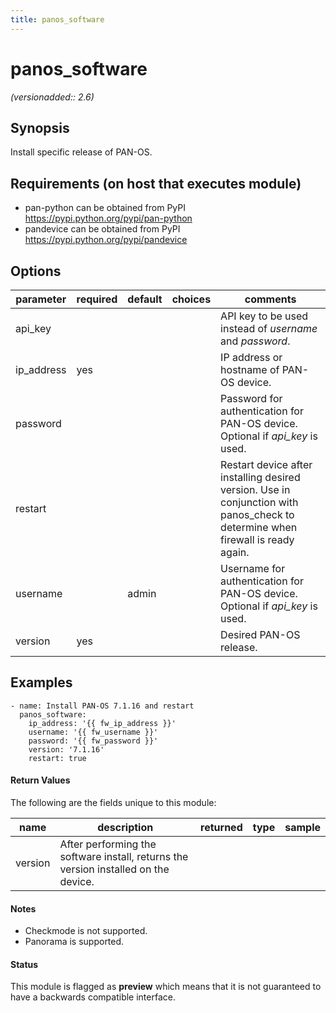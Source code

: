 ```yaml
---
title: panos_software
---
```

# panos_software

_(versionadded:: 2.6)_


## Synopsis

Install specific release of PAN-OS.


## Requirements (on host that executes module)

- pan-python can be obtained from PyPI https://pypi.python.org/pypi/pan-python
- pandevice can be obtained from PyPI https://pypi.python.org/pypi/pandevice

## Options

| parameter | required | default | choices | comments |
| --- | --- | --- | --- | --- |
| api_key |  |  |  | API key to be used instead of *username* and *password*. |
| ip_address | yes |  |  | IP address or hostname of PAN-OS device. |
| password |  |  |  | Password for authentication for PAN-OS device.  Optional if *api_key* is used. |
| restart |  |  |  | Restart device after installing desired version.  Use in conjunction with panos_check to determine when firewall is ready again. |
| username |  | admin |  | Username for authentication for PAN-OS device.  Optional if *api_key* is used. |
| version | yes |  |  | Desired PAN-OS release. |

## Examples

    - name: Install PAN-OS 7.1.16 and restart
      panos_software:
        ip_address: '{{ fw_ip_address }}'
        username: '{{ fw_username }}'
        password: '{{ fw_password }}'
        version: '7.1.16'
        restart: true
#### Return Values

The following are the fields unique to this module:

| name | description | returned | type | sample |
| --- | --- | --- | --- | --- |
| version | After performing the software install, returns the version installed on the device. |  |  |  |

#### Notes

- Checkmode is not supported.
- Panorama is supported.



#### Status

This module is flagged as **preview** which means that it is not guaranteed to have a backwards compatible interface.

